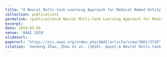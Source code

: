 ```yaml
---
title: "A Neural Multi-task Learning Approach for Medical Named Entity Recognition and Normalization"
collection: publications
permalink: /publication/A Neural Multi-task Learning Approach for Medical Named Entity Recognition and Normalization
excerpt: 
date: 2019-05-01
venue: 'AAAI 2019'
slidesurl: 
paperurl: "https://ojs.aaai.org/index.php/AAAI/article/view/3861/3739"
citation: 'Sendong Zhao, Zhao et al. (2019). &quot;A Neural Multi-task Learning Approach for Medical Named Entity Recognition and Normalization.&quot; <i>AAAI 2019</i>. 22(3).'
---
```

